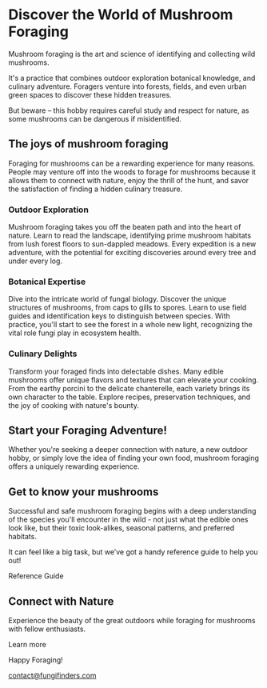 # Discover the World of Mushroom Foraging

Mushroom foraging is the art and science of identifying and collecting wild mushrooms.

It's a practice that combines outdoor exploration botanical knowledge, and culinary adventure. Foragers venture into forests, fields, and even urban green spaces to discover these hidden treasures.

But beware – this hobby requires careful study and respect for nature, as some mushrooms can be dangerous if misidentified.

## The joys of mushroom foraging

Foraging for mushrooms can be a rewarding experience for many reasons. People may venture off into the woods to forage for mushrooms because it allows them to connect with nature, enjoy the thrill of the hunt, and savor the satisfaction of finding a hidden culinary treasure.

### Outdoor Exploration

Mushroom foraging takes you off the beaten path and into the heart of nature. Learn to read the landscape, identifying prime mushroom habitats from lush forest floors to sun-dappled meadows. Every expedition is a new adventure, with the potential for exciting discoveries around every tree and under every log.

### Botanical Expertise

Dive into the intricate world of fungal biology. Discover the unique structures of mushrooms, from caps to gills to spores. Learn to use field guides and identification keys to distinguish between species. With practice, you'll start to see the forest in a whole new light, recognizing the vital role fungi play in ecosystem health.

### Culinary Delights

Transform your foraged finds into delectable dishes. Many edible mushrooms offer unique flavors and textures that can elevate your cooking. From the earthy porcini to the delicate chanterelle, each variety brings its own character to the table. Explore recipes, preservation techniques, and the joy of cooking with nature's bounty.

## Start your Foraging Adventure!

Whether you're seeking a deeper connection with nature, a new outdoor hobby, or simply love the idea of finding your own food, mushroom foraging offers a uniquely rewarding experience.

## Get to know your mushrooms

Successful and safe mushroom foraging begins with a deep understanding of the species you'll encounter in the wild - not just what the edible ones look like, but their toxic look-alikes, seasonal patterns, and preferred habitats.

It can feel like a big task, but we’ve got a handy reference guide to help you out!

Reference Guide

## Connect with Nature

Experience the beauty of the great outdoors while foraging for mushrooms with fellow enthusiasts.

Learn more

Happy Foraging!

contact@fungifinders.com
